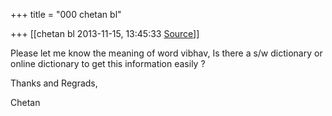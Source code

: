 +++
title = "000 chetan bl"

+++
[[chetan bl	2013-11-15, 13:45:33 [Source](https://groups.google.com/g/samskrita/c/0LP4bNTE8xE)]]



Please let me know the meaning of word vibhav, Is there a s/w dictionary or online dictionary to get this information easily ?  
  

Thanks and Regrads,  

Chetan  

